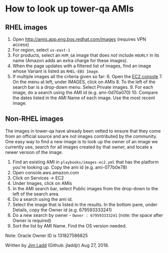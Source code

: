 # How to look up tower-qa AMIs

## RHEL images

1. Open http://amis.app.eng.bos.redhat.com/images (requires VPN access)
2. For region, select `us-east-1`
3. For products, select an `HVM_GA` image that does _not_ include `HOURLY` in its name (Amazon adds an extra charge for these images).
4. When the page updates with a filtered list of images, find an image whose Variant is listed as `RHEL-EBS Image`.
5. If multiple images all the criteria given so far:
    6. Open the [EC2 console](https://console.aws.amazon.com/ec2/)
    7. On the menu at left, under IMAGES, click on AMIs
    8. To the left of the search bar is a drop-down menu. Select Private images.
    9. For each image, do a search using the AMI id (e.g. ami-0d70a070)
    10. Compare the dates listed in the AMI Name of each image. Use the most recent image.

## Non-RHEL images

The images in tower-qa have already been vetted to ensure that they come from an official source and are not images contributed by the community. One easy way to find a new image is to look up the owner of an image we currently use, search for all images created by that owner, and locate a newer version of the image.

1. Find an existing AMI in `playbooks/images-ec2.yml` that has the platform you're looking up. Copy the ami id (e.g. ami-077b0e78)
2. Open console.aws.amazon.com
2. Click on Services -> EC2
3. Under Images, click on AMIs
5. In the AMI search bar, select Public images from the drop-down to the left of the search area.
6. Do a search using the ami id.
7. Select the image that is listed in the results. In the bottom pane, under Details, copy the Owner id (e.g. 679593333241)
8. Do a new search by owner - `Owner : 679593333241` (note: the space after Owner is required)
9. Sort the list by AMI Name. Find the OS version needed.


Note: Oracle Owner ID is 131827586825

Written by [Jim Ladd](mailto:jladd@redhat.com) (Github: jladdjr) Aug 27, 2018.
